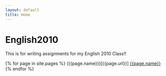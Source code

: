 ```yaml
---
layout: default
title: Home
---
```


# English2010
This is for writing assignments for my English 2010 Class!!

{% for page in site.pages %}
    ({{page.name}})[{{page.url}}]
    <a href="{{page.url}}">{{page.name}}</a>
{% endfor %}

